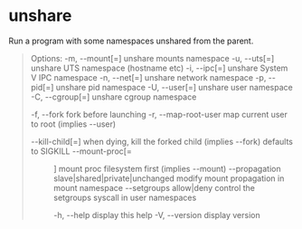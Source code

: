 # unshare

Run a program with some namespaces unshared from the parent.

> Options:
> -m, --mount[=<file>] unshare mounts namespace
> -u, --uts[=<file>] unshare UTS namespace (hostname etc)
> -i, --ipc[=<file>] unshare System V IPC namespace
> -n, --net[=<file>] unshare network namespace
> -p, --pid[=<file>] unshare pid namespace
> -U, --user[=<file>] unshare user namespace
> -C, --cgroup[=<file>] unshare cgroup namespace
>
> -f, --fork fork before launching <program>
> -r, --map-root-user map current user to root (implies --user)
>
> --kill-child[=<signame>] when dying, kill the forked child (implies --fork)
> defaults to SIGKILL
> --mount-proc[=<dir>] mount proc filesystem first (implies --mount)
> --propagation slave|shared|private|unchanged
> modify mount propagation in mount namespace
> --setgroups allow|deny control the setgroups syscall in user namespaces
>
> -h, --help display this help
> -V, --version display version
